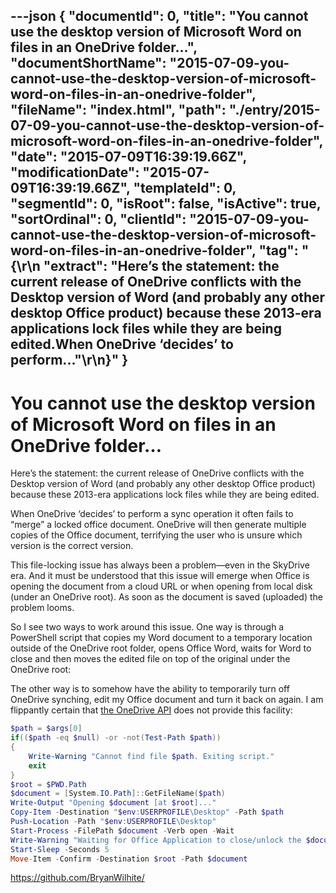 ---json
{
  "documentId": 0,
  "title": "You cannot use the desktop version of Microsoft Word on files in an OneDrive folder…",
  "documentShortName": "2015-07-09-you-cannot-use-the-desktop-version-of-microsoft-word-on-files-in-an-onedrive-folder",
  "fileName": "index.html",
  "path": "./entry/2015-07-09-you-cannot-use-the-desktop-version-of-microsoft-word-on-files-in-an-onedrive-folder",
  "date": "2015-07-09T16:39:19.66Z",
  "modificationDate": "2015-07-09T16:39:19.66Z",
  "templateId": 0,
  "segmentId": 0,
  "isRoot": false,
  "isActive": true,
  "sortOrdinal": 0,
  "clientId": "2015-07-09-you-cannot-use-the-desktop-version-of-microsoft-word-on-files-in-an-onedrive-folder",
  "tag": "{\r\n  \"extract\": \"Here’s the statement: the current release of OneDrive conflicts with the Desktop version of Word (and probably any other desktop Office product) because these 2013-era applications lock files while they are being edited.When OneDrive ‘decides’ to perform...\"\r\n}"
}
---

# You cannot use the desktop version of Microsoft Word on files in an OneDrive folder…

Here’s the statement: the current release of OneDrive conflicts with the Desktop version of Word (and probably any other desktop Office product) because these 2013-era applications lock files while they are being edited.

When OneDrive ‘decides’ to perform a sync operation it often fails to “merge” a locked office document. OneDrive will then generate multiple copies of the Office document, terrifying the user who is unsure which version is the correct version.

This file-locking issue has always been a problem—even in the SkyDrive era. And it must be understood that this issue will emerge when Office is opening the document from a cloud URL or when opening from local disk (under an OneDrive root). As soon as the document is saved (uploaded) the problem looms.

So I see two ways to work around this issue. One way is through a PowerShell script that copies my Word document to a temporary location outside of the OneDrive root folder, opens Office Word, waits for Word to close and then moves the edited file on top of the original under the OneDrive root:

The other way is to somehow have the ability to temporarily turn off OneDrive synching, edit my Office document and turn it back on again. I am flippantly certain that [the OneDrive API](https://blog.onedrive.com/the-new-onedrive-api/) does not provide this facility:

```powershell
$path = $args[0]
if(($path -eq $null) -or -not(Test-Path $path))
{
    Write-Warning "Cannot find file $path. Exiting script."
    exit
}
$root = $PWD.Path
$document = [System.IO.Path]::GetFileName($path)
Write-Output "Opening $document [at $root]..."
Copy-Item -Destination "$env:USERPROFILE\Desktop" -Path $path
Push-Location -Path "$env:USERPROFILE\Desktop"
Start-Process -FilePath $document -Verb open -Wait
Write-Warning "Waiting for Office Application to close/unlock the $document…"
Start-Sleep -Seconds 5
Move-Item -Confirm -Destination $root -Path $document
```

<https://github.com/BryanWilhite/>

